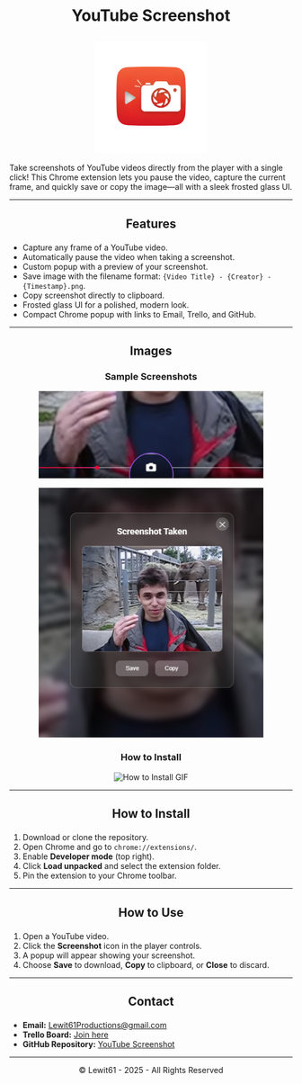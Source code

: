 # <p align="center">YouTube Screenshot</p>

<p align="center">
  <img src="images/logo.png" alt="Logo" width="200" height="200">
</p>

Take screenshots of YouTube videos directly from the player with a single click! This Chrome extension lets you pause the video, capture the current frame, and quickly save or copy the image—all with a sleek frosted glass UI.

---

## <p align="center">Features</p>

- Capture any frame of a YouTube video.
- Automatically pause the video when taking a screenshot.
- Custom popup with a preview of your screenshot.
- Save image with the filename format: `{Video Title} - {Creator} - {Timestamp}.png`.
- Copy screenshot directly to clipboard.
- Frosted glass UI for a polished, modern look.
- Compact Chrome popup with links to Email, Trello, and GitHub.

---

## <p align="center">Images</p>

### <p align="center">Sample Screenshots</p>

<p align="center">
  <img src="images/sample%201.png" alt="Sample Screenshot 1" width="400">
</p>

<p align="center">
  <img src="images/sample%202.png" alt="Sample Screenshot 2" width="400">
</p>

### <p align="center">How to Install</p>

<p align="center">
  <img src="images/HowToInstall.gif" alt="How to Install GIF" width="400">
</p>

---

## <p align="center">How to Install</p>

1. Download or clone the repository.
2. Open Chrome and go to `chrome://extensions/`.
3. Enable **Developer mode** (top right).
4. Click **Load unpacked** and select the extension folder.
5. Pin the extension to your Chrome toolbar.

---

## <p align="center">How to Use</p>

1. Open a YouTube video.
2. Click the **Screenshot** icon in the player controls.
3. A popup will appear showing your screenshot.
4. Choose **Save** to download, **Copy** to clipboard, or **Close** to discard.

---

## <p align="center">Contact</p>

- **Email:** [Lewit61Productions@gmail.com](mailto:Lewit61Productions@gmail.com)  
- **Trello Board:** [Join here](https://trello.com/b/MzqAnQiZ)  
- **GitHub Repository:** [YouTube Screenshot](https://github.com/Lewit61/YouTube-Screenshot)

---

<p align="center">© Lewit61 - 2025 - All Rights Reserved</p>
